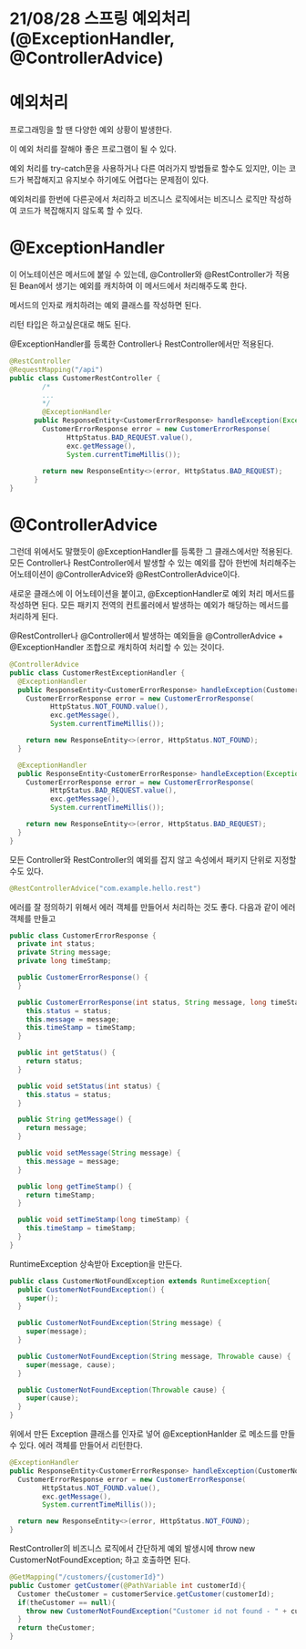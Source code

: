 # 21/08/28 스프링 예외처리(@ExceptionHandler, @ControllerAdvice)

# 예외처리

프로그래밍을 할 땐 다양한 예외 상황이 발생한다. 

이 예외 처리를 잘해야 좋은 프로그램이 될 수 있다. 

예외 처리를 try-catch문을 사용하거나 다른 여러가지 방법들로 할수도 있지만, 이는 코드가 복잡해지고 유지보수 하기에도 어렵다는 문제점이 있다.

예외처리를 한번에 다른곳에서 처리하고 비즈니스 로직에서는 비즈니스 로직만 작성하여 코드가 복잡해지지 않도록 할 수 있다.

# @ExceptionHandler

이 어노테이션은 메서드에 붙일 수 있는데, @Controller와 @RestController가 적용된 Bean에서 생기는 예외를 캐치하여 이 메서드에서 처리해주도록 한다.

메서드의 인자로 캐치하려는 예외 클래스를 작성하면 된다.

리턴 타입은 하고싶은대로 해도 된다.

@ExceptionHandler를 등록한 Controller나 RestController에서만 적용된다.

```java
@RestController
@RequestMapping("/api")
public class CustomerRestController {
		/*
		...
		*/
		@ExceptionHandler
	  public ResponseEntity<CustomerErrorResponse> handleException(Exception exc){
	    CustomerErrorResponse error = new CustomerErrorResponse(
	          HttpStatus.BAD_REQUEST.value(),
	          exc.getMessage(),
	          System.currentTimeMillis());
	
	    return new ResponseEntity<>(error, HttpStatus.BAD_REQUEST);
	  }
}
```

# @ControllerAdvice

그런데 위에서도 말했듯이 @ExceptionHandler를 등록한 그 클래스에서만 적용된다. 모든 Controller나 RestController에서 발생할 수 있는 예외를 잡아 한번에 처리해주는 어노테이션이 @ControllerAdvice와 @RestControllerAdvice이다.

새로운 클래스에 이 어노테이션을 붙이고, @ExceptionHandler로 예외 처리 메서드를 작성하면 된다. 모든 패키지 전역의 컨트롤러에서 발생하는 예외가 해당하는 메서드를 처리하게 된다.

@RestController나 @Controller에서 발생하는 예외들을 @ControllerAdvice + @ExceptionHandler 조합으로 캐치하여 처리할 수 있는 것이다.

```java
@ControllerAdvice
public class CustomerRestExceptionHandler {
  @ExceptionHandler
  public ResponseEntity<CustomerErrorResponse> handleException(CustomerNotFoundException exc){
    CustomerErrorResponse error = new CustomerErrorResponse(
          HttpStatus.NOT_FOUND.value(),
          exc.getMessage(),
          System.currentTimeMillis());

    return new ResponseEntity<>(error, HttpStatus.NOT_FOUND);
  }

  @ExceptionHandler
  public ResponseEntity<CustomerErrorResponse> handleException(Exception exc){
    CustomerErrorResponse error = new CustomerErrorResponse(
          HttpStatus.BAD_REQUEST.value(),
          exc.getMessage(),
          System.currentTimeMillis());

    return new ResponseEntity<>(error, HttpStatus.BAD_REQUEST);
  }
}
```

모든 Controller와 RestController의 예외를 잡지 않고 속성에서 패키지 단위로 지정할수도 있다.

```java
@RestControllerAdvice("com.example.hello.rest")
```

에러를 잘 정의하기 위해서 에러 객체를 만들어서 처리하는 것도 좋다. 다음과 같이 에러 객체를 만들고

```java
public class CustomerErrorResponse {
  private int status;
  private String message;
  private long timeStamp;

  public CustomerErrorResponse() {
  }

  public CustomerErrorResponse(int status, String message, long timeStamp) {
    this.status = status;
    this.message = message;
    this.timeStamp = timeStamp;
  }

  public int getStatus() {
    return status;
  }

  public void setStatus(int status) {
    this.status = status;
  }

  public String getMessage() {
    return message;
  }

  public void setMessage(String message) {
    this.message = message;
  }

  public long getTimeStamp() {
    return timeStamp;
  }

  public void setTimeStamp(long timeStamp) {
    this.timeStamp = timeStamp;
  }
}
```

RuntimeException 상속받아 Exception을 만든다.

```java
public class CustomerNotFoundException extends RuntimeException{
  public CustomerNotFoundException() {
    super();
  }

  public CustomerNotFoundException(String message) {
    super(message);
  }

  public CustomerNotFoundException(String message, Throwable cause) {
    super(message, cause);
  }

  public CustomerNotFoundException(Throwable cause) {
    super(cause);
  }
}
```

위에서 만든 Exception 클래스를 인자로 넣어 @ExceptionHanlder 로 메소드를 만들 수 있다. 에러 객체를 만들어서 리턴한다.

```java
@ExceptionHandler
public ResponseEntity<CustomerErrorResponse> handleException(CustomerNotFoundException exc){
  CustomerErrorResponse error = new CustomerErrorResponse(
        HttpStatus.NOT_FOUND.value(),
        exc.getMessage(),
        System.currentTimeMillis());

  return new ResponseEntity<>(error, HttpStatus.NOT_FOUND);
}
```

RestController의 비즈니스 로직에서 간단하게 예외 발생시에 throw new CustomerNotFoundException; 하고 호출하면 된다.

```java
@GetMapping("/customers/{customerId}")
public Customer getCustomer(@PathVariable int customerId){
  Customer theCustomer = customerService.getCustomer(customerId);
  if(theCustomer == null){
    throw new CustomerNotFoundException("Customer id not found - " + customerId);
  }
  return theCustomer;
}
```